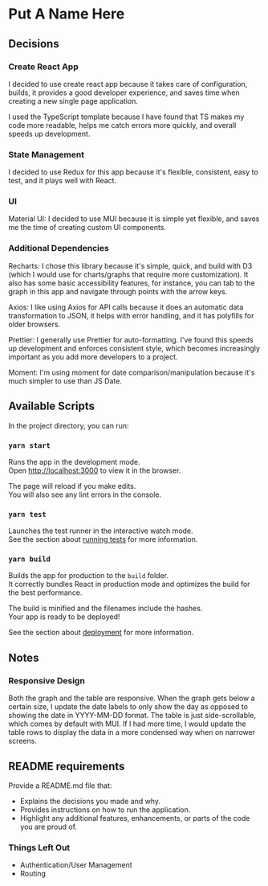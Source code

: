 # Put A Name Here

## Decisions

### Create React App

I decided to use create react app because it takes care of configuration, builds, it provides a good developer experience, and saves time when creating a new single page application.

I used the TypeScript template because I have found that TS makes my code more readable, helps me catch errors more quickly, and overall speeds up development.

### State Management

I decided to use Redux for this app because it's flexible, consistent, easy to test, and it plays well with React.

### UI

Material UI: I decided to use MUI because it is simple yet flexible, and saves me the time of creating custom UI components.

### Additional Dependencies

Recharts: I chose this library because it's simple, quick, and build with D3 (which I would use for charts/graphs that require more customization). It also has some basic accessibility features, for instance, you can tab to the graph in this app and navigate through points with the arrow keys.

Axios: I like using Axios for API calls because it does an automatic data transformation to JSON, it helps with error handling, and it has polyfills for older browsers.

Prettier: I generally use Prettier for auto-formatting. I've found this speeds up development and enforces consistent style, which becomes increasingly important as you add more developers to a project.

Moment: I'm using moment for date comparison/manipulation because it's much simpler to use than JS Date.

## Available Scripts

In the project directory, you can run:

### `yarn start`

Runs the app in the development mode.\
Open [http://localhost:3000](http://localhost:3000) to view it in the browser.

The page will reload if you make edits.\
You will also see any lint errors in the console.

### `yarn test`

Launches the test runner in the interactive watch mode.\
See the section about [running tests](https://facebook.github.io/create-react-app/docs/running-tests) for more information.

### `yarn build`

Builds the app for production to the `build` folder.\
It correctly bundles React in production mode and optimizes the build for the best performance.

The build is minified and the filenames include the hashes.\
Your app is ready to be deployed!

See the section about [deployment](https://facebook.github.io/create-react-app/docs/deployment) for more information.


## Notes

### Responsive Design
 Both the graph and the table are responsive. When the graph gets below a certain size, I update the date labels to only show the day as opposed to showing the date in YYYY-MM-DD format. The table is just side-scrollable, which comes by default with MUI. If I had more time, I would update the table rows to display the data in a more condensed way when on narrower screens.



## README requirements
Provide a README.md file that:
- Explains the decisions you made and why.
- Provides instructions on how to run the application.
- Highlight any additional features, enhancements, or parts of the code you are proud of.


### Things Left Out
- Authentication/User Management
- Routing